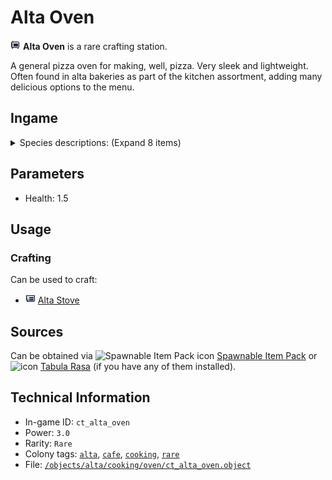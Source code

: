 # Alta Oven

<img src="https://raw.githubusercontent.com/Ceterai/Enternia/main/objects/alta/cooking/oven/icon.png" alt="Alta Oven icon" loading="lazy" height="16px" width="auto" /> **Alta Oven** is a rare crafting station.

A general pizza oven for making, well, pizza. Very sleek and lightweight.  
Often found in alta bakeries as part of the kitchen assortment, adding many delicious options to the menu.

## Ingame

<details markdown="1"><summary>Species descriptions: (Expand 8 items)</summary>

- Alta: An oven! For pizza! I'll take one with stuffed crust please.
- Apex: A regular oven, the inside seems like it is meant for baking pizza.
- Avian: I like the smell of this.
- Floran: A pizza maker!
- Glitch: Neutral. An oven for pizzas.
- Human: Ah, the smell of pizza...
- Hylotl: A pretty small oven for making pizza.
- Novakid: Don't mind if I do!

</details>

## Parameters

- Health: 1.5

## Usage

### Crafting

Can be used to craft:

- <img src="https://raw.githubusercontent.com/Ceterai/Enternia/main/objects/alta/cooking/stove/icon.png" alt="Alta Stove icon" loading="lazy" height="16px" width="auto" /> [Alta Stove](https://ceterai.github.io/MyEnternia/Wiki/AltaStove)

## Sources

Can be obtained via <img src="https://raw.githubusercontent.com/Silverfeelin/Starbound-SpawnableItemPack/master/interface/sip/iconSmall.png" alt="Spawnable Item Pack icon" width="18" height="14"/> [Spawnable Item Pack](https://steamcommunity.com/sharedfiles/filedetails/?id=733665104) or <img src="https://steamuserimages-a.akamaihd.net/ugc/263843960696222713/3EC9A7C005541F7D577EBCB8C5736B4EFC9973D6/" alt="icon" width="8" height="12"/> [Tabula Rasa](https://community.playstarbound.com/resources/the-tabula-rasa.3222/) (if you have any of them installed).

## Technical Information

- In-game ID: `ct_alta_oven`
- Power: `3.0`
- Rarity: `Rare`
- Colony tags: [`alta`](https://ceterai.github.io/MyEnternia/Wiki/Tags/Alta), [`cafe`](https://ceterai.github.io/MyEnternia/Wiki/Tags/Cafe), [`cooking`](https://ceterai.github.io/MyEnternia/Wiki/Tags/Cooking), [`rare`](https://ceterai.github.io/MyEnternia/Wiki/Tags/Rare)
- File: [`/objects/alta/cooking/oven/ct_alta_oven.object`](https://github.com/Ceterai/Enternia/blob/main/objects/alta/cooking/oven/ct_alta_oven.object)
